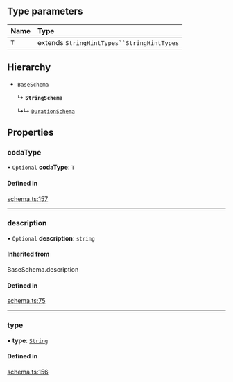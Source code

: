 ## Type parameters

| Name | Type |
| :------ | :------ |
| `T` | extends `StringHintTypes``StringHintTypes` |

## Hierarchy

- `BaseSchema`

  ↳ **`StringSchema`**

  ↳↳ [`DurationSchema`](DurationSchema.md)

## Properties

### codaType

• `Optional` **codaType**: `T`

#### Defined in

[schema.ts:157](https://github.com/coda/packs-sdk/blob/main/schema.ts#L157)

___

### description

• `Optional` **description**: `string`

#### Inherited from

BaseSchema.description

#### Defined in

[schema.ts:75](https://github.com/coda/packs-sdk/blob/main/schema.ts#L75)

___

### type

• **type**: [`String`](../enums/ValueType.md#string)

#### Defined in

[schema.ts:156](https://github.com/coda/packs-sdk/blob/main/schema.ts#L156)
